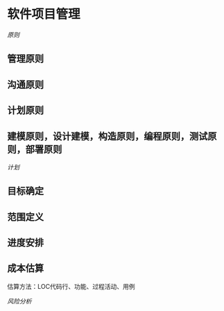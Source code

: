 # 软件项目管理
 *原则*
## 管理原则


## 沟通原则


## 计划原则

## 建模原则，设计建模，构造原则，编程原则，测试原则，部署原则

 *计划*
## 目标确定


## 范围定义

## 进度安排
## 成本估算
估算方法：LOC代码行、功能、过程活动、用例

 *风险分析*
